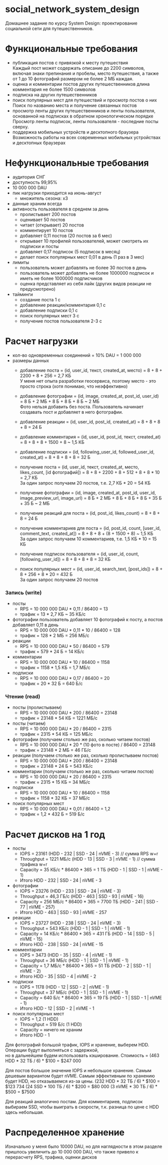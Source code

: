 # social_network_system_design
Домашнее задание по курсу System Design:
проектирование социальной сети для путешественников.

# Функциональные требования
- публикация постов с привязкой к месту путешествия  
Каждый пост может содержать описание до 2200 символов, включая знаки препинания и пробелы,
место путешествия, а также от 1 до 10 фотографий размером не более 2 МБ каждая.
- оценка и комментарии постов других путешественников
  длина комментария не более 1500 символов
- подписка на других путешественников
- поиск популярных мест для путешествий и просмотр постов о них  
Поиск по названию места и получение связанных постов
- просмотр ленты других путешественников и ленты пользователя, основанной на подписках в обратном хронологическом порядке  
Просмотр ленты подписок, ленты пользователя - последние посты сверху.
- поддержка мобильных устройств и десктопного браузера  
Возможность работы на всех современных мобильных устройствах и десктопных браузерах

# Нефункциональные требования
- аудитория СНГ
- доступность 99,95%
- 10 000 000 DAU
- пик нагрузки приходится на июнь-август 
  - множитель сезона: х3
- данные храним всегда
- активность пользователя в среднем за день  
  - пролистывает 200 постов
  - оценивает 50 постов  
  - читает (открывает) 20 постов
  - комментирует 10 постов  
  - добавляет 0,11 постов (20 постов за 6 мес)
  - открывает 10 профилей пользователей, может смотреть их подписки и посты
  - добавляет 0,17 подписок (5 подписок в месяц)
  - делает поиск популярных мест 0,01 в день (1 раз в 3 мес)
- лимиты
  - пользователь может добавлять не более 30 постов в день  
  - пользователь может добавлять не более 1000000 подписок и иметь не более 1000000 подписчиков  
  - оценка представляет из себя лайк (других видов реакции не предусмотрено)
- тайминги  
  - создание поста 1 с  
  - добавление реакции/комментария 0,1 с  
  - добавление подписки 0,1 с  
  - поиск популярных мест 3 с  
  - получение постов пользователя 2-3 с

# Расчет нагрузки
- кол-во одновременных соединений = 10% DAU = 1 000 000
- размеры данных  
  - добавление поста = (id, user_id, текст, created_at, место) = 8 + 8 + 2200 + 8 + 256 = 2,7 КБ  
    У меня нет опыта разработки геосервиса, поэтому место - это просто строка (хотя понимаю, что неэффективно)
  - добавление фотографии = (id, image, created_at, post_id, user_id) = 8 Б + 2 МБ + 8 Б + 8 Б + 8 Б ~ 2 МБ  
    Фото нельзя добавить без поста. Пользователь начинает создавать пост и добавляет в него фотографии.
  - добавление реакции = (id, user_id, post_id, created_at) =  8 + 8 + 8 + 8 = 24 Б
  - добавление комментария = (id, user_id, post_id, текст, created_at) = 8 + 8 + 8 + 1500 + 8 ~ 1,5 КБ  
  - добавление подписки = (id, following_user_id, followed_user_id, created_at) = 8 + 8 + 8 + 8 = 32 Б  
  
  - получение поста = (id, user_id, текст, created_at, место, likes_count, [id фотографий]) = 8 + 8 + 2200 + 8 + 512 + 8 + 8 * 10 = 2,7 КБ  
    За один запрос получаем 20 постов, т.е. 2,7 КБ * 20 = 54 КБ
  - получение фотографии = (id, image, created_at, post_id, user_id, image_preview_url, image_url) = 8 Б + 2 МБ + 8 Б + 8 Б + 8 Б + 35 Б + 35 Б ~ 2 МБ
  - получение реакций для поста = (id, post_id, likes_count) = 8 + 8 + 8 = 24 Б
  - получение комментариев для поста = (id, post_id, count, [user_id, comment_text, created_at]) = 8 + 8 + 8 + (8 + 1500 + 8) ~ 1,5 КБ  
    За один запрос получаем 10 комментариев, т.е. 1,5 КБ * 10 = 15 КБ
  - получение подписок пользователя = (id, user_id, count, [following_user_id]) = 8 + 8 + 8 + 8 = 32 КБ
  - поиск популярных мест = (id, user_id, search_text, [post_ids]) = 8 + 8 + 256 + 8 * 20 = 432 Б  
    За один запрос получаем 20 постов
### Запись (write)
- посты
  - RPS = 10 000 000 DAU * 0,11 / 86400 = 13
  - трафик = 13 * 2,7 КБ ~ 35 КБ/с
- фотографии
  пользователь добавляет 10 фотографий к посту, а постов добавляет 0,11 в день
  - RPS = 10 000 000 DAU * 0,11 * 10 / 86400 = 128
  - трафик = 128 * 2 МБ = 256 МБ/с
- реакции
  - RPS = 10 000 000 DAU * 50 / 86400 = 579
  - трафик = 579 * 24 Б = 14 КБ/с
- комментарии
  - RPS = 10 000 000 DAU * 10 / 86400 = 1158
  - трафик = 1158 * 1,5 КБ = 1,7 МБ/с
- подписки
  - RPS = 10 000 000 DAU * 0,17 / 86400 = 20
  - трафик = 20 * 32 Б = 640 Б/с

### Чтение (read)
- посты (пролистываем)
  - RPS = 10 000 000 DAU * 200 / 86400 = 23148
  - трафик = 23148 * 54 КБ = 1221 МБ/с
- посты (читаем)
  - RPS = 10 000 000 DAU * 20 / 86400 = 2315
  - трафик = 2315 * 54 КБ = 125 МБ/с
- фотографии (получаем столько же раз, сколько читаем постов)
  - RPS = 10 000 000 DAU * 20 * (10 фото в посте) / 86400 = 23148
  - трафик = 23148 * 2 МБ = 46 ГБ/с
- реакции (получаем столько же раз, сколько пролистываем постов)
  - RPS = 10 000 000 DAU * 200 / 86400 = 23148
  - трафик = 23148 * 24 Б = 543 КБ/с
- комментарии (получаем столько же раз, сколько читаем постов)
  - RPS = 10 000 000 DAU * 20 / 86400 = 2315
  - трафик = 2315 * 15 КБ = 34 МБ/с
- подписки
  - RPS = 10 000 000 DAU * 10 / 86400 = 1158
  - трафик = 1158 * 32 КБ = 37 МБ/с
- поиск популярных мест
  - RPS = 10 000 000 DAU * 0,01 / 86400 = 1,2
  - трафик = 1,2 * 432 Б = 519 Б/с

# Расчет дисков на 1 год
- посты
    - IOPS = 23161 (HDD - 232 | SSD - 24 | nVME - 3)   // сумма RPS w+r
    - Throughput = 1221 МБ/с (HDD - 13 | SSD - 3 | nVME - 1)   // сумма трафика w+r
    - Capacity = 35 КБ/с * 86400 * 365 = 1 ТБ (HDD - 1 | SSD - 1 | nVME - 1)
    - Итого HDD - 232 | SSD - 24 | nVME - 3
- фотографии
    - IOPS = 23276 (HDD - 233 | SSD - 24 | nVME - 3)
    - Throughput = 46,3 ГБ/с (HDD - 463 | SSD - 93 | nVME - 16)
    - Capacity = 256 МБ/с * 86400 * 365 = 7700 ТБ (HDD - 241 | SSD - 77 | nVME - 257)
    - Итого HDD - 463 | SSD - 93 | nVME - 257
- реакции
    - IOPS = 23727 (HDD - 238 | SSD - 24 | nVME - 3)
    - Throughput = 543 КБ/с (HDD - 1 | SSD - 1 | nVME - 1)
    - Capacity = 14 КБ/с * 86400 * 365 = 431 ГБ (HDD - 14 | SSD - 5 | nVME - 15)
    - Итого HDD - 238 | SSD - 24 | nVME - 15
- комментарии
    - IOPS = 3473 (HDD - 35 | SSD - 4 | nVME - 1)
    - Throughput = 36 МБ/с (HDD - 1 | SSD - 1 | nVME - 1)
    - Capacity = 1,7 МБ/с * 86400 * 365 = 51 ТБ (HDD - 2 | SSD - 1 | nVME - 2)
    - Итого HDD - 35 | SSD - 4 | nVME - 2
- подписки
    - IOPS = 1178 (HDD - 12 | SSD - 2 | nVME - 1)
    - Throughput = 37 МБ/с (HDD - 1 | SSD - 1 | nVME - 1)
    - Capacity = 640 Б/с * 86400 * 365 = 19 ГБ (HDD - 1 | SSD - 1 | nVME - 1)
    - Итого HDD - 12 | SSD - 2 | nVME - 1
- поиск популярных мест
    - IOPS = 1,2 (1 HDD)
    - Throughput = 519 Б/с (1 HDD)
    - Capacity = ничего не храним
    - Итого HDD - 1
  
Для фотографий большой трафик, IOPS и хранение, выберем HDD. Операции будут выполняться с задержкой,  
но в дальнейшем будем использовать кэширование.
Стоимость = (463 HDD * 32 ТБ / 6) * $100 = $247 000

Для постов большое значение IOPS и небольшое хранение. Самым дешевым вариантом будет nVME.
Самым эффективным по хранению будет HDD, но отказываемся из-за цены.
(232 HDD * 32 ТБ / 6) * $100 = $123 734
(24 SSD * 100 ТБ / 6) * $200 = $80 000
(3 nVME * 30 ТБ / 6) * $500 = $7500

Для реакций аналогично постам. 
Для комментариев, подписок выбираем SSD, чтобы выиграть в скорости, т.к. разница по цене с HDD здесь небольшая.

# Распределенное хранение
Изначально у меня было 10000 DAU, но для наглядности в этом разделе пришлось увеличить до 10 000 000 DAU,
что также привело к перерасчету RPS, трафика, оценки дисков